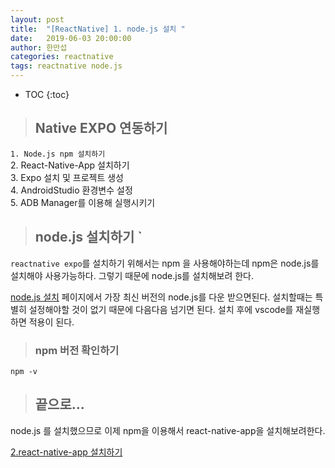 ```yaml
---
layout: post
title:  "[ReactNative] 1. node.js 설치 "
date:   2019-06-03 20:00:00
author: 한만섭
categories: reactnative
tags: reactnative node.js
---
```


* TOC
{:toc}

> ## Native EXPO 연동하기 
`1. Node.js npm 설치하기`   
2. React-Native-App 설치하기   
3. Expo 설치 및 프로젝트 생성  
4. AndroidStudio 환경변수 설정  
5. ADB Manager를 이용해 실행시키기    


> ## node.js 설치하기 `
`reactnative expo`를 설치하기 위해서는 npm 을 사용해야하는데 npm은 node.js를 설치해야 사용가능하다. 그렇기 때문에 node.js를 설치해보려 한다.  

[node.js 설치](https://nodejs.org/ko/) 페이지에서 가장 최신 버전의 node.js를 다운 받으면된다. 설치할때는 특별히 설정해야할 것이 없기 때문에
다음다음 넘기면 된다. 설치 후에 vscode를 재실행하면 적용이 된다.  

> ### npm 버전 확인하기 
```
npm -v
```

> ## 끝으로...

node.js 를 설치했으므로 이제 npm을 이용해서 react-native-app을 설치해보려한다. 

[2.react-native-app 설치하기](https://13akstjq.github.io/reactnative/2019/06/03/reactnative-rna-install.html)
